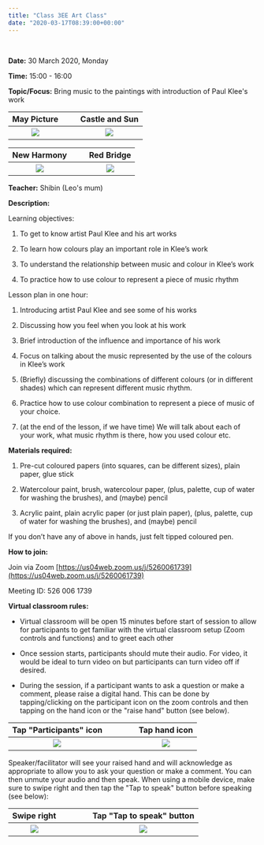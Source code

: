 ```yaml
---
title: "Class 3EE Art Class"
date: "2020-03-17T08:39:00+00:00"
---
```


&nbsp;

**Date:** 30 March 2020, Monday

**Time:** 15:00 - 16:00

**Topic/Focus:** Bring music to the paintings with introduction of Paul Klee's work

**May Picture** | &nbsp; &nbsp; | **Castle and Sun**
:---: | :---: | :---:
![](/images/mayPicture.jpeg) | &nbsp; &nbsp; | ![](/images/castleAndSun.jpg)

**New Harmony** | &nbsp; &nbsp; | **Red Bridge**
:---: | :---: | :---:
![](/images/newHarmony.jpg) | &nbsp; &nbsp; | ![](/images/redBridge.jpg)

**Teacher:** Shibin (Leo's mum)

**Description:**

Learning objectives:

1. To get to know artist Paul Klee and his art works

2. To learn how colours play an important role in Klee’s work

3. To understand the relationship between music and colour in Klee’s work

4. To practice how to use colour to represent a piece of music rhythm 

Lesson plan in one hour:

1. Introducing artist Paul Klee and see some of his works

2. Discussing how you feel when you look at his work

3. Brief introduction of the influence and importance of his work

4. Focus on talking about the music represented by the use of the colours in Klee’s work

5. (Briefly) discussing the combinations of different colours (or in different shades) which can represent different music rhythm.

6. Practice how to use colour combination to represent a piece of music of your choice. 

7. (at the end of the lesson, if we have time) We will talk about each of your work, what music rhythm is there, how you used colour etc. 

**Materials required:**

1. Pre-cut coloured papers (into squares, can be different sizes), plain paper, glue stick

2. Watercolour paint, brush, watercolour paper, (plus, palette, cup of water for washing the brushes), and (maybe) pencil

3. Acrylic paint, plain acrylic paper (or just plain paper), (plus, palette, cup of water for washing the brushes), and (maybe) pencil

If you don’t have any of above in hands, just felt tipped coloured pen.

**How to join:**

Join via Zoom
[https://us04web.zoom.us/j/5260061739](https://us04web.zoom.us/j/5260061739)

Meeting ID: 526 006 1739

**Virtual classroom rules:**

* Virtual classroom will be open 15 minutes before start of session to allow for participants to get familiar with the virtual classroom setup (Zoom controls and functions) and to greet each other

* Once session starts, participants should mute their audio. For video, it would be ideal to turn video on but participants can turn video off if desired.

* During the session, if a participant wants to ask a question or make a comment, please raise a digital hand. This can be done by tapping/clicking on the participant icon on the zoom controls and then tapping on the hand icon or the "raise hand" button (see below).

**Tap "Participants" icon** | &nbsp; &nbsp; | &nbsp; &nbsp; | **Tap hand icon**
:---: | :---: | :---: | :---:
![](/images/guides/zoomMobile1.jpeg) | &nbsp; &nbsp; | &nbsp; &nbsp; | ![](/images/guides/zoomMobile2.jpeg)

Speaker/facilitator will see your raised hand and will acknowledge as appropriate to allow you to ask your question or make a comment. You can then unmute your audio and then speak. When using a mobile device, make sure to swipe right and then tap the "Tap to speak" button before speaking (see below):

**Swipe right** | &nbsp; &nbsp; | &nbsp; &nbsp; | **Tap "Tap to speak" button**
:---: | :---: | :---: | :---:
![](/images/guides/zoomMobile3.jpeg) | &nbsp; &nbsp; | &nbsp; &nbsp; | ![](/images/guides/zoomMobile4.jpeg)





<br/>
<br/>


 